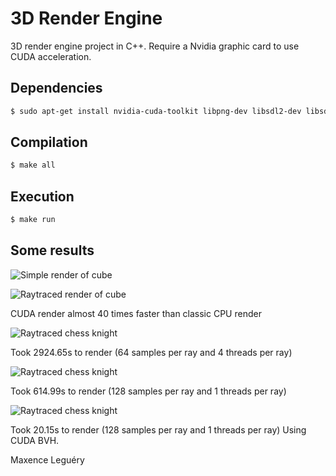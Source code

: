 # 3D Render Engine

3D render engine project in C++.
Require a Nvidia graphic card to use CUDA acceleration.

## Dependencies

```bash
$ sudo apt-get install nvidia-cuda-toolkit libpng-dev libsdl2-dev libsdl2-ttf-dev libgtkmm-3.0-dev
```

## Compilation

```bash
$ make all
```

## Execution

```bash
$ make run
```

## Some results

![Simple render of cube](images/cube.png)

![Raytraced render of cube](images/cube4.png)

CUDA render almost 40 times faster than classic CPU render

![Raytraced chess knight](images/knight2.png)

Took 2924.65s to render (64 samples per ray and 4 threads per ray)

![Raytraced chess knight](images/knight3.png)

Took 614.99s to render (128 samples per ray and 1 threads per ray)

![Raytraced chess knight](images/knight4.png)

Took 20.15s to render (128 samples per ray and 1 threads per ray) Using CUDA BVH.

Maxence Leguéry
